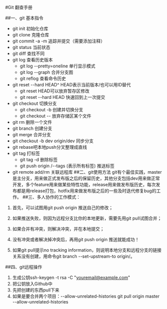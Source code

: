 #Git 翻查手册

##一、git 基本指令
- git init 初始化仓库
- git clone 克隆仓库
- git commit -a -m 追踪并提交（需要添加注释）
- git status 当前状态
- git diff 查找不同
- git log  查看历史版本
   - git log --pretty=oneline 单行显示模式
   - git log --graph 合并分支图
   - git reflog 查看命令历史
- git reset --hard HEAD^ HEAD表示当前版本/也可以用ID替代
   - git reset HEAD<file>可以放弃暂存区修改
   - git reset --hard HEAD 快速回到上一次提交
- git checkout 切换分支
  - git checkout -b 创建并切换分支
  - git checkout -- <file> 放弃存储区某个文件
- git rm 删除一个文件
- git branch 创建分支
- git merge 合并分支
- git checkout -b dev origin/dev 同步分支
- git rebase吧本地push分叉整理成直线
- git tag 打标签
  - git tag -d 删除标签
  - git push origin /--tags (表示所有标签) 推送标签
- git remote add/rm 关联远程库
##二、git使用方法
  git有个最佳实践，master是主分支，用来做正式发布版之后的保留历史，其他分支包括dev用来做正常开发，多个feature用来做某些特性功能，release用来做发布版历史，每次发布都是用release打包，hotfix用来做发布版之后的一些及时迭代修复bug的工作。
##三、多人协作的工作模式：

1. 首先，可以试图用git push origin <branch-name>推送自己的修改；

2. 如果推送失败，则因为远程分支比你的本地更新，需要先用git pull试图合并；

3. 如果合并有冲突，则解决冲突，并在本地提交；

4. 没有冲突或者解决掉冲突后，再用git push origin <branch-name>推送就能成功！

5. 如果git pull提示no tracking information，则说明本地分支和远程分支的链接关系没有创建，用命令git branch --set-upstream-to <branch-name> origin/<branch-name>。

##四、git远程操作
1. 生成公钥ssh-keygen -t rsa -C "youremail@example.com"
2. 把公钥放入Github中
3. 先把创建的东西pull下来
4. 如果是要合并两个项目：--allow-unrelated-histories
git pull origin master --allow-unrelated-histories